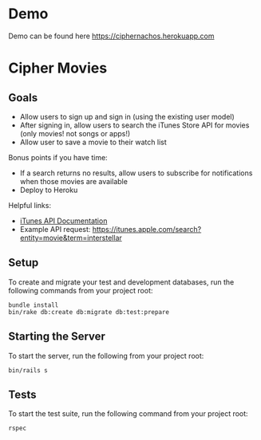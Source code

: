 # Demo

Demo can be found here https://ciphernachos.herokuapp.com

# Cipher Movies

## Goals

* Allow users to sign up and sign in (using the existing user model)
* After signing in, allow users to search the iTunes Store API for movies (only movies! not songs or apps!)
* Allow user to save a movie to their watch list

Bonus points if you have time:

* If a search returns no results, allow users to subscribe for notifications when those movies are available
* Deploy to Heroku

Helpful links:

* [iTunes API Documentation](https://www.apple.com/itunes/affiliates/resources/documentation/itunes-store-web-service-search-api.html#searching)
* Example API request: <https://itunes.apple.com/search?entity=movie&term=interstellar>

## Setup

To create and migrate your test and development databases, run the following commands from your project root:

```shell
bundle install
bin/rake db:create db:migrate db:test:prepare
```

## Starting the Server

To start the server, run the following from your project root:

```shell
bin/rails s
```

## Tests

To start the test suite, run the following command from your project root:

```shell
rspec
```
